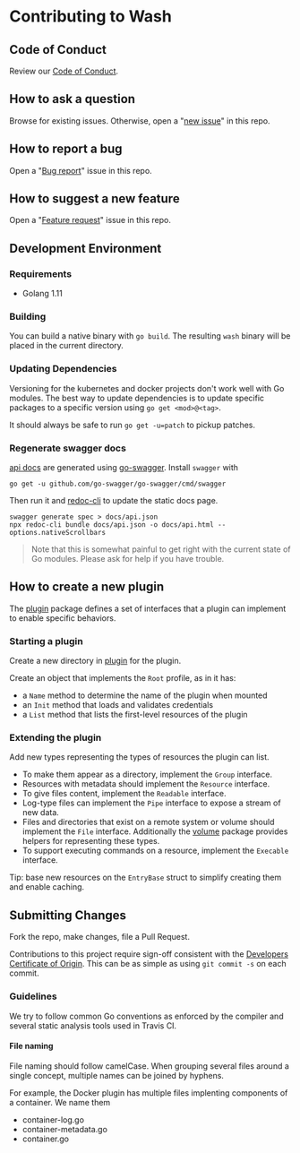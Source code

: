 # Contributing to Wash

## Code of Conduct

Review our [Code of Conduct](./CODE_OF_CONDUCT.md).

## How to ask a question

Browse for existing issues. Otherwise, open a "[new issue](https://github.com/puppetlabs/wash/issues/new)" in this repo.

## How to report a bug

Open a "[Bug report](https://github.com/puppetlabs/wash/issues/new?template=bug_report.md)" issue in this repo.

## How to suggest a new feature

Open a "[Feature request](https://github.com/puppetlabs/wash/issues/new?template=feature_request.md)" issue in this repo.

## Development Environment

### Requirements

* Golang 1.11

### Building

You can build a native binary with `go build`. The resulting `wash` binary will be placed in the current directory.

### Updating Dependencies

Versioning for the kubernetes and docker projects don't work well with Go modules. The best way to update dependencies is to update specific packages to a specific version using `go get <mod>@<tag>`.

It should always be safe to run `go get -u=patch` to pickup patches.

### Regenerate swagger docs

[api docs](./docs/api.json) are generated using [go-swagger](https://github.com/go-swagger/go-swagger). Install `swagger` with
```
go get -u github.com/go-swagger/go-swagger/cmd/swagger
```

Then run it and [redoc-cli](https://github.com/Rebilly/ReDoc/blob/master/cli/README.md) to update the static docs page.
```
swagger generate spec > docs/api.json
npx redoc-cli bundle docs/api.json -o docs/api.html --options.nativeScrollbars
```

> Note that this is somewhat painful to get right with the current state of Go modules. Please ask for help if you have trouble.

## How to create a new plugin

The [plugin](./plugin) package defines a set of interfaces that a plugin can implement to enable specific behaviors.

### Starting a plugin

Create a new directory in [plugin](./plugin) for the plugin.

Create an object that implements the `Root` profile, as in it has:
- a `Name` method to determine the name of the plugin when mounted
- an `Init` method that loads and validates credentials
- a `List` method that lists the first-level resources of the plugin

### Extending the plugin

Add new types representing the types of resources the plugin can list.
- To make them appear as a directory, implement the `Group` interface.
- Resources with metadata should implement the `Resource` interface.
- To give files content, implement the `Readable` interface.
- Log-type files can implement the `Pipe` interface to expose a stream of new data.
- Files and directories that exist on a remote system or volume should implement the `File` interface. Additionally the [volume](./volume) package provides helpers for representing these types.
- To support executing commands on a resource, implement the `Execable` interface.

Tip: base new resources on the `EntryBase` struct to simplify creating them and enable caching.

## Submitting Changes
Fork the repo, make changes, file a Pull Request.

Contributions to this project require sign-off consistent with the [Developers Certificate of Origin](https://developercertificate.org). This can be as simple as using `git commit -s` on each commit.

### Guidelines

We try to follow common Go conventions as enforced by the compiler and several static analysis tools used in Travis CI.

#### File naming

File naming should follow camelCase. When grouping several files around a single concept, multiple names can be joined by hyphens.

For example, the Docker plugin has multiple files implenting components of a container. We name them
- container-log.go
- container-metadata.go
- container.go
